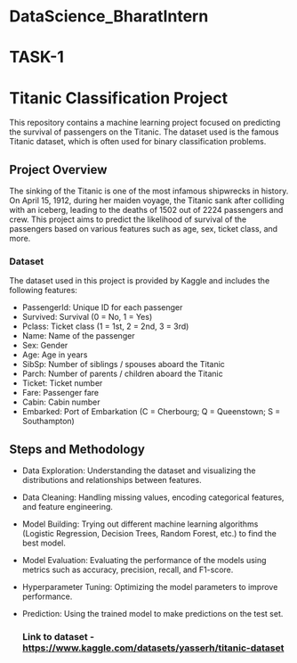 # DataScience_BharatIntern

# TASK-1

# Titanic Classification Project

This repository contains a machine learning project focused on predicting the survival of passengers on the Titanic. The dataset used is the famous Titanic dataset, which is often used for binary classification problems.

## Project Overview

The sinking of the Titanic is one of the most infamous shipwrecks in history. On April 15, 1912, during her maiden voyage, the Titanic sank after colliding with an iceberg, leading to the deaths of 1502 out of 2224 passengers and crew. This project aims to predict the likelihood of survival of the passengers based on various features such as age, sex, ticket class, and more.

### Dataset

The dataset used in this project is provided by Kaggle and includes the following features:

* PassengerId: Unique ID for each passenger
* Survived: Survival (0 = No, 1 = Yes)
* Pclass: Ticket class (1 = 1st, 2 = 2nd, 3 = 3rd)
* Name: Name of the passenger
* Sex: Gender
* Age: Age in years
* SibSp: Number of siblings / spouses aboard the Titanic
* Parch: Number of parents / children aboard the Titanic
* Ticket: Ticket number
* Fare: Passenger fare
* Cabin: Cabin number
* Embarked: Port of Embarkation (C = Cherbourg; Q = Queenstown; S = Southampton)
  
## Steps and Methodology

* Data Exploration: Understanding the dataset and visualizing the distributions and relationships between features.
* Data Cleaning: Handling missing values, encoding categorical features, and feature engineering.
* Model Building: Trying out different machine learning algorithms (Logistic Regression, Decision Trees, Random Forest, etc.) to find the best model.
* Model Evaluation: Evaluating the performance of the models using metrics such as accuracy, precision, recall, and F1-score.
* Hyperparameter Tuning: Optimizing the model parameters to improve performance.
* Prediction: Using the trained model to make predictions on the test set.

  ### Link to dataset -  https://www.kaggle.com/datasets/yasserh/titanic-dataset
  

